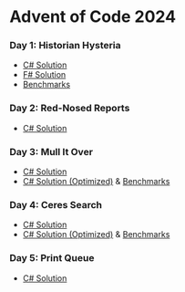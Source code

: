 # Advent of Code 2024

### Day 1: Historian Hysteria
* [C# Solution](csharp/Day01/Day01.cs)
* [F# Solution](fsharp/day01.fs)
* [Benchmarks](csharp/Day01/benchmarks.txt)

### Day 2: Red-Nosed Reports
* [C# Solution](csharp/Day02/Day02.cs)

### Day 3: Mull It Over
* [C# Solution](csharp/Day03/Day03.cs) 
* [C# Solution (Optimized)](csharp/Day03/Day03.Optimized.cs) & [Benchmarks](csharp/Day03/benchmarks.txt)

### Day 4: Ceres Search
* [C# Solution](csharp/Day04/Day04.cs)
* [C# Solution (Optimized)](csharp/Day04/Day04.Optimized.cs) & [Benchmarks](csharp/Day04/benchmarks.txt)

### Day 5: Print Queue
* [C# Solution](csharp/Day05/Day05.cs)
